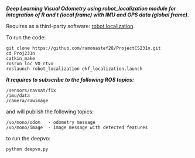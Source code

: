 ***Deep Learning Visual Odometry using robot_localization module for integration of R and t (local frame) with IMU and GPS data (global frame).***

Requires as a third-party software: [robot localization](https://github.com/cra-ros-pkg/robot_localization).

To run the code:
```
git clone https://github.com/ramonastef28/ProjectCS231n.git
cd Proj231n
catkin_make
rosrun loc_VO rtvo 
roslaunch robot_localization ekf_localization.launch 
```

***It requires to subscribe to the following ROS topics:***
```
/sensors/navsat/fix 
/imu/data
/camera/rawimage
```
and will publish the following topics:
```
/vo/mono/odom   - odometry message 
/vo/mono/image  - image message with detected features
```

to run the deepvo:
```
python deepvo.py

```
 
